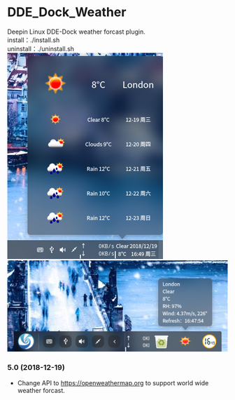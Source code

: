 # DDE_Dock_Weather
Deepin Linux DDE-Dock weather forcast plugin.  
install：./install.sh  
uninstall：./uninstall.sh  
![alt](preview.png)  
![alt](FashionMode.png)  
### 5.0 (2018-12-19)
* Change API to https://openweathermap.org to support world wide weather forcast.